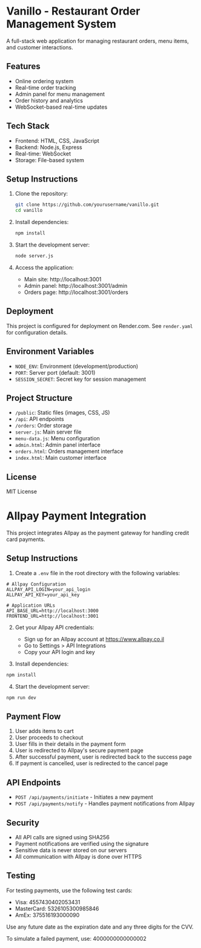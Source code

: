 # Vanillo - Restaurant Order Management System

A full-stack web application for managing restaurant orders, menu items, and customer interactions.

## Features

- Online ordering system
- Real-time order tracking
- Admin panel for menu management
- Order history and analytics
- WebSocket-based real-time updates

## Tech Stack

- Frontend: HTML, CSS, JavaScript
- Backend: Node.js, Express
- Real-time: WebSocket
- Storage: File-based system

## Setup Instructions

1. Clone the repository:
   ```bash
   git clone https://github.com/yourusername/vanillo.git
   cd vanillo
   ```

2. Install dependencies:
   ```bash
   npm install
   ```

3. Start the development server:
   ```bash
   node server.js
   ```

4. Access the application:
   - Main site: http://localhost:3001
   - Admin panel: http://localhost:3001/admin
   - Orders page: http://localhost:3001/orders

## Deployment

This project is configured for deployment on Render.com. See `render.yaml` for configuration details.

## Environment Variables

- `NODE_ENV`: Environment (development/production)
- `PORT`: Server port (default: 3001)
- `SESSION_SECRET`: Secret key for session management

## Project Structure

- `/public`: Static files (images, CSS, JS)
- `/api`: API endpoints
- `/orders`: Order storage
- `server.js`: Main server file
- `menu-data.js`: Menu configuration
- `admin.html`: Admin panel interface
- `orders.html`: Orders management interface
- `index.html`: Main customer interface

## License

MIT License

# Allpay Payment Integration

This project integrates Allpay as the payment gateway for handling credit card payments.

## Setup Instructions

1. Create a `.env` file in the root directory with the following variables:
```env
# Allpay Configuration
ALLPAY_API_LOGIN=your_api_login
ALLPAY_API_KEY=your_api_key

# Application URLs
API_BASE_URL=http://localhost:3000
FRONTEND_URL=http://localhost:3001
```

2. Get your Allpay API credentials:
   - Sign up for an Allpay account at https://www.allpay.co.il
   - Go to Settings > API Integrations
   - Copy your API login and key

3. Install dependencies:
```bash
npm install
```

4. Start the development server:
```bash
npm run dev
```

## Payment Flow

1. User adds items to cart
2. User proceeds to checkout
3. User fills in their details in the payment form
4. User is redirected to Allpay's secure payment page
5. After successful payment, user is redirected back to the success page
6. If payment is cancelled, user is redirected to the cancel page

## API Endpoints

- `POST /api/payments/initiate` - Initiates a new payment
- `POST /api/payments/notify` - Handles payment notifications from Allpay

## Security

- All API calls are signed using SHA256
- Payment notifications are verified using the signature
- Sensitive data is never stored on our servers
- All communication with Allpay is done over HTTPS

## Testing

For testing payments, use the following test cards:

- Visa: 4557430402053431
- MasterCard: 5326105300985846
- AmEx: 375516193000090

Use any future date as the expiration date and any three digits for the CVV.

To simulate a failed payment, use: 4000000000000002 